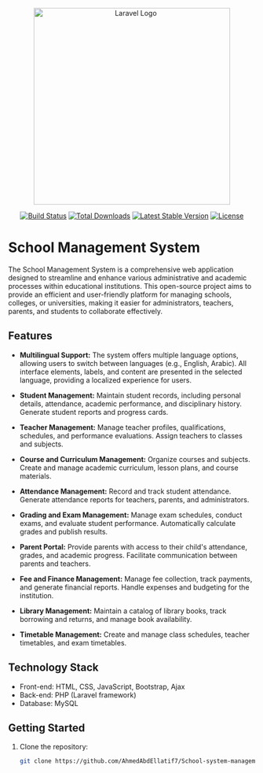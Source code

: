 <p align="center"><a href="https://laravel.com" target="_blank"><img src="https://raw.githubusercontent.com/laravel/art/master/logo-lockup/5%20SVG/2%20CMYK/1%20Full%20Color/laravel-logolockup-cmyk-red.svg" width="400" alt="Laravel Logo"></a></p>

<p align="center">
<a href="https://github.com/laravel/framework/actions"><img src="https://github.com/laravel/framework/workflows/tests/badge.svg" alt="Build Status"></a>
<a href="https://packagist.org/packages/laravel/framework"><img src="https://img.shields.io/packagist/dt/laravel/framework" alt="Total Downloads"></a>
<a href="https://packagist.org/packages/laravel/framework"><img src="https://img.shields.io/packagist/v/laravel/framework" alt="Latest Stable Version"></a>
<a href="https://packagist.org/packages/laravel/framework"><img src="https://img.shields.io/packagist/l/laravel/framework" alt="License"></a>
</p>


# School Management System

The School Management System is a comprehensive web application designed to streamline and enhance various administrative and academic processes within educational institutions. This open-source project aims to provide an efficient and user-friendly platform for managing schools, colleges, or universities, making it easier for administrators, teachers, parents, and students to collaborate effectively.

## Features

- **Multilingual Support:** The system offers multiple language options, allowing users to switch between languages (e.g., English, Arabic). All interface elements, labels, and content are presented in the selected language, providing a localized experience for users.


- **Student Management:** Maintain student records, including personal details, attendance, academic performance, and disciplinary history. Generate student reports and progress cards.

- **Teacher Management:** Manage teacher profiles, qualifications, schedules, and performance evaluations. Assign teachers to classes and subjects.

- **Course and Curriculum Management:** Organize courses and subjects. Create and manage academic curriculum, lesson plans, and course materials.

- **Attendance Management:** Record and track student attendance. Generate attendance reports for teachers, parents, and administrators.

- **Grading and Exam Management:** Manage exam schedules, conduct exams, and evaluate student performance. Automatically calculate grades and publish results.

- **Parent Portal:** Provide parents with access to their child's attendance, grades, and academic progress. Facilitate communication between parents and teachers.

- **Fee and Finance Management:** Manage fee collection, track payments, and generate financial reports. Handle expenses and budgeting for the institution.

- **Library Management:** Maintain a catalog of library books, track borrowing and returns, and manage book availability.

- **Timetable Management:** Create and manage class schedules, teacher timetables, and exam timetables.

## Technology Stack

- Front-end: HTML, CSS, JavaScript, Bootstrap, Ajax
- Back-end: PHP (Laravel framework)
- Database: MySQL

## Getting Started

1. Clone the repository:
   ```bash
   git clone https://github.com/AhmedAbdEllatif7/School-system-management.git
